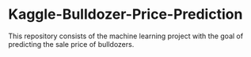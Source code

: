 # Kaggle-Bulldozer-Price-Prediction
This repository consists of the machine learning project with the goal of predicting the sale price of bulldozers.
